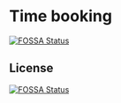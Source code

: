 # Time booking
[![FOSSA Status](https://app.fossa.com/api/projects/git%2Bgithub.com%2FXanatosX%2FTimeBooking.svg?type=shield)](https://app.fossa.com/projects/git%2Bgithub.com%2FXanatosX%2FTimeBooking?ref=badge_shield)



## License
[![FOSSA Status](https://app.fossa.com/api/projects/git%2Bgithub.com%2FXanatosX%2FTimeBooking.svg?type=large)](https://app.fossa.com/projects/git%2Bgithub.com%2FXanatosX%2FTimeBooking?ref=badge_large)